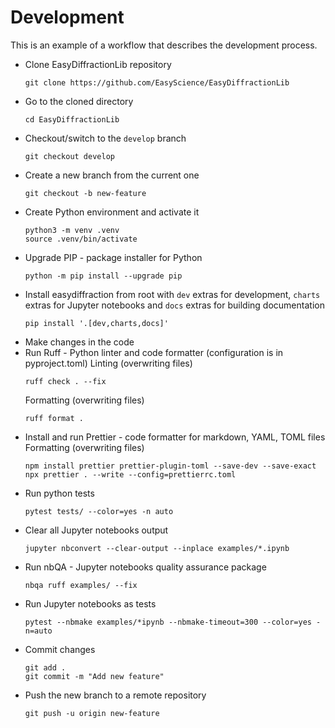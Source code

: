 # Development

This is an example of a workflow that describes the development process.

- Clone EasyDiffractionLib repository
  ```console
  git clone https://github.com/EasyScience/EasyDiffractionLib
  ```
- Go to the cloned directory
  ```console
  cd EasyDiffractionLib
  ```
- Checkout/switch to the `develop` branch
  ```console
  git checkout develop
  ```
- Create a new branch from the current one
  ```console
  git checkout -b new-feature
  ```
- Create Python environment and activate it
  ```console
  python3 -m venv .venv
  source .venv/bin/activate
  ```
- Upgrade PIP - package installer for Python
  ```console
  python -m pip install --upgrade pip
  ```
- Install easydiffraction from root with `dev` extras for development, 
  `charts` extras for Jupyter notebooks and `docs` extras for building
  documentation
  ```console
  pip install '.[dev,charts,docs]'
  ```
- Make changes in the code
- Run Ruff - Python linter and code formatter (configuration is in
  pyproject.toml) Linting (overwriting files)
  ```console
  ruff check . --fix
  ```
  Formatting (overwriting files)
  ```console
  ruff format .
  ```
- Install and run Prettier - code formatter for markdown, YAML, TOML files
  Formatting (overwriting files)
  ```console
  npm install prettier prettier-plugin-toml --save-dev --save-exact
  npx prettier . --write --config=prettierrc.toml
  ```
- Run python tests
  ```console
  pytest tests/ --color=yes -n auto
  ```
- Clear all Jupyter notebooks output
  ```console
  jupyter nbconvert --clear-output --inplace examples/*.ipynb
  ```
- Run nbQA - Jupyter notebooks quality assurance package
  ```console
  nbqa ruff examples/ --fix
  ```
- Run Jupyter notebooks as tests
  ```console
  pytest --nbmake examples/*ipynb --nbmake-timeout=300 --color=yes -n=auto
  ```
- Commit changes
  ```console
  git add .
  git commit -m "Add new feature"
  ```
- Push the new branch to a remote repository
  ```console
  git push -u origin new-feature
  ```
